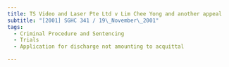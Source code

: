 ```yaml
---
title: TS Video and Laser Pte Ltd v Lim Chee Yong and another appeal 
subtitle: "[2001] SGHC 341 / 19\_November\_2001"
tags:
  - Criminal Procedure and Sentencing
  - Trials
  - Application for discharge not amounting to acquittal

---
```


